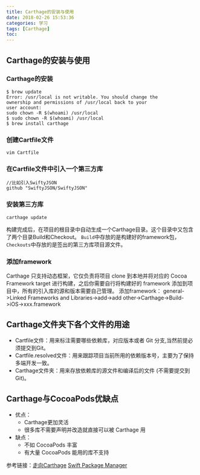 ```yaml
---
title: Carthage的安装与使用
date: 2018-02-26 15:53:36
categories: 学习
tags: [Carthage]
toc:
---
```


## Carthage的安装与使用
### Carthage的安装
```
$ brew update
Error: /usr/local is not writable. You should change the
ownership and permissions of /usr/local back to your
user account:
sudo chown -R $(whoami) /usr/local
$ sudo chown -R $(whoami) /usr/local
$ brew install carthage
```

### 创建Cartfile文件
```
vim Cartfile
```

### 在Cartfile文件中引入一个第三方库
```
//比如引入SwiftyJSON
github "SwiftyJSON/SwiftyJSON"
```

### 安装第三方库
```
carthage update
```

构建完成后，在项目的根目录中自动生成一个Carthage目录。这个目录中又包含了两个目录Build和Checkout。 `Build`中存放的是构建好的framework包，`Checkouts`中存放的是签出的第三方库项目源文件。

### 添加framework
Carthage 只支持动态框架，它仅负责将项目 clone 到本地并将对应的 Cocoa Framework target 进行构建，之后你需要自行将构建好的 framework 添加到项目中，所有的引入库的源和版本需要自己管理。
添加framework：
general->Linked Frameworks and Libraries->add->add other->Carthage->Build->iOS->xxx.framework

## Carthage文件夹下各个文件的用途
* Cartfile文件：用来标注需要哪些依赖库，对应版本或者 Git 分支,当然前提必须提交到Git。
* Cartfile.resolved文件：用来跟踪项目当前所用的依赖版本号，主要为了保持多端开发一致。
* Carthage文件夹：用来存放依赖库的源文件和编译后的文件 (不需要提交到 Git)。

## Carthage与CocoaPods优缺点
* 优点：
    * Carthage更加灵活
    * 很多库不需要声明并改造就直接可以被 Carthage 用
* 缺点：
    * 不如 CocoaPods 丰富
    * 有大量 CocoaPods 能用的库不支持

参考链接：[走向Carthage](https://www.jianshu.com/p/3921289cd3c5)
[Swift Package Manager](https://swift.org/package-manager/)
